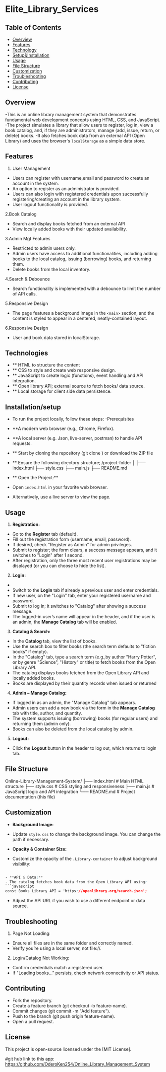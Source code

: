 # Elite_Library_Services

## Table of Contents

- [Overview](#overview)
- [Features](#features)
- [Technology](#technologies)
- [Setup&Installation](#Setup&installation)
- [Usage](#usage)
- [File Structure](#file-structure)
- [Customization](#customization)
- [Troubleshooting](#troubleshooting)
- [Contributing](#contributing)
- [License](#license)

## Overview
-This is an online library management system that demonstrates fundamental web development concepts using HTML, CSS, and JavaScript. 
-The project simulates a library that allow users to register, log in, view a book catalog, and, if they are administrators, manage (add, issue, return, or delete)  books. 
-It also fetches book data from an external API (Open Library) and uses the browser's `localStorage` as a simple data store.

## Features
1. User Management
- Users can register with username,email and password to create an account in the system. 
- An option to register as an administrator is provided.
- Users can also login with registered credentials upon successfully registering/creating an account in the library system.
- User logout functionality is provided.

2.Book Catalog
- Search and display books fetched from an external API 
- View locally added books with their updated availability.

3.Admin Mgt Features 
- Restricted to admin users only.
- Admin users have access to additional functionalities, including adding books to the local catalog, issuing (borrowing) books, and returning them.
- Delete books from the local inventory.

4.Search & Debounce
- Search functionality is implemented with a debounce to limit the number of API calls.

5.Responsive Design
- The page features a background image in the `<main>` section, and the content is styled to appear in a centered, neatly-contained layout.

6.Responsive Design
- User and book data stored in localStorage.


## Technologies
- ** HTML to structure the content
- ** CSS to style and create web responsive design.
- ** JavaScript to create logic (functions), event handling and API integration.
- ** Open library API; external source to fetch books/ data source.
- ** Local storage for client side data persistence. 


## Installation/setup
- To run the project locally, follow these steps:
-Prerequisites 
- **A modern web browser (e.g., Chrome, Firefox).
- **A local server (e.g. Json, live-server, postman) to handle API requests.

- ** Start by cloning the repository (git clone <repository-url>) or download the ZIP file 
- ** Ensure the following directory structure; /project-folder │ ├── index.html ├── style.css ├── main.js ├── README.md 
- ** Open the Project:**
- Open `index.html` in your favorite web browser.
- Alternatively, use a live server to view the page.

## Usage
1. **Registration:**
- Go to the **Register** tab (default).
- Fill out the registration form (username, email, password).
- If desired, check "Register as Admin" for admin privileges.
- Submit to register; the form clears, a success message appears, and it switches to "Login" after 1 second.
- After registration, only the three most recent user registrations may be displayed (or you can choose to hide the list).

2. **Login:**
- 
- Switch to the **Login** tab if already a previous user and enter credentials.
- If new user, on the "Login" tab, enter your registered username and password.
- Submit to log in; it switches to "Catalog" after showing a success message.
- The logged-in user’s name will appear in the header, and if the user is an admin, the **Manage Catalog** tab will be enabled.

3. **Catalog & Search:**
- In the **Catalog** tab, view the list of books.
- Use the search box to filter books (the search term defaults to "fiction books" if empty).
- In the "Catalog" tab, type a search term (e.g.,by author "Harry Potter", or by genre "Science", "History" or title) to fetch books from the Open Library API.
- The catalog displays books fetched from the Open Library API and locally added books.
- Books are displayed by their quantity records when issued or returned

4. **Admin – Manage Catalog:**
- If logged in as an admin, the "Manage Catalog" tab appears.
- Admin users can add a new book via the form in the **Manage Catalog** tab with title, author, and quantity.
- The system supports issuing (borrowing) books (for regular users) and returning them (admin only).
- Books can also be deleted from the local catalog by admin.

5. **Logout:**
- Click the **Logout** button in the header to log out, which returns to login tab.


## File Structure

Online-Library-Management-System/
├── index.html    # Main HTML structure
├── style.css     # CSS styling and responsiveness
├── main.js       # JavaScript logic and API integration
└── README.md     # Project documentation (this file)


## Customization

- **Background Image:**
- Update `style.css` to change the background image. You can change the path if necessary.

- **Opacity & Container Size:**
- Customize the opacity of the `.Library-container` to adjust background visibility:
 ```css

- **API & Data:**
- The catalog fetches book data from the Open Library API using:
 ```javascript
 const Books_Library_API = 'https://openlibrary.org/search.json';
 ```
- Adjust the API URL if you wish to use a different endpoint or data source.


## Troubleshooting

1. Page Not Loading:
- Ensure all files are in the same folder and correctly named.
- Verify you’re using a local server, not file://.

2. Login/Catalog Not Working:
- Confirm credentials match a registered user.
- If "Loading books..." persists, check network connectivity or API status.

## Contributing
- Fork the repository.
- Create a feature branch (git checkout -b feature-name).
- Commit changes (git commit -m "Add feature").
- Push to the branch (git push origin feature-name).
- Open a pull request.


## License

This project is open-source licensed under the [MIT License].

#git hub link to this app: https://github.com/OderoKen254/Online_Library_Management_System
